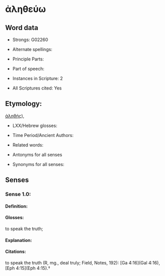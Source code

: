 # ἀληθεύω

<!-- Status: S2=NeedsEdits -->
<!-- Lexica used for edits:   -->

## Word data

* Strongs: G02260

* Alternate spellings:



* Principle Parts: 


* Part of speech: 


* Instances in Scripture: 2

* All Scriptures cited: Yes

## Etymology: 

[ἀληθής]()),

* LXX/Hebrew glosses: 


* Time Period/Ancient Authors: 


* Related words: 

* Antonyms for all senses

* Synonyms for all senses: 


## Senses 


### Sense  1.0: 

#### Definition: 

#### Glosses: 

to speak the truth; 

#### Explanation: 


#### Citations: 

to speak the truth (R, mg., deal truly; Field, Notes, 192): [Ga 4:16](Gal 4:16), [Eph 4:15](Eph 4:15).†
